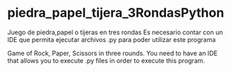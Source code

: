 # piedra_papel_tijera_3RondasPython
Juego de piedra,papel o tijeras en tres rondas
Es necesario contar con un IDE que permita ejecutar archivos .py para poder utilizar este programa

Game of Rock, Paper, Scissors in three rounds.
You need to have an IDE that allows you to execute .py files in order to execute this program.
